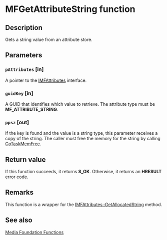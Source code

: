 # MFGetAttributeString function

## Description

Gets a string value from an attribute store.

## Parameters

### `pAttributes` [in]

A pointer to the [IMFAttributes](https://learn.microsoft.com/windows/desktop/api/mfobjects/nn-mfobjects-imfattributes) interface.

### `guidKey` [in]

A GUID that identifies which value to retrieve. The attribute type must be **MF_ATTRIBUTE_STRING**.

### `ppsz` [out]

If the key is found and the value is a string type, this parameter receives a copy of the string. The caller must free the memory for the string by calling [CoTaskMemFree](https://learn.microsoft.com/windows/desktop/api/combaseapi/nf-combaseapi-cotaskmemfree).

## Return value

If this function succeeds, it returns **S_OK**. Otherwise, it returns an **HRESULT** error code.

## Remarks

This function is a wrapper for the [IMFAttributes::GetAllocatedString](https://learn.microsoft.com/windows/desktop/api/mfobjects/nf-mfobjects-imfattributes-getallocatedstring) method.

## See also

[Media Foundation Functions](https://learn.microsoft.com/windows/desktop/medfound/media-foundation-functions)